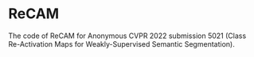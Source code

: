 # ReCAM
The code of ReCAM for Anonymous CVPR 2022 submission 5021 (Class Re-Activation Maps for Weakly-Supervised Semantic Segmentation).
